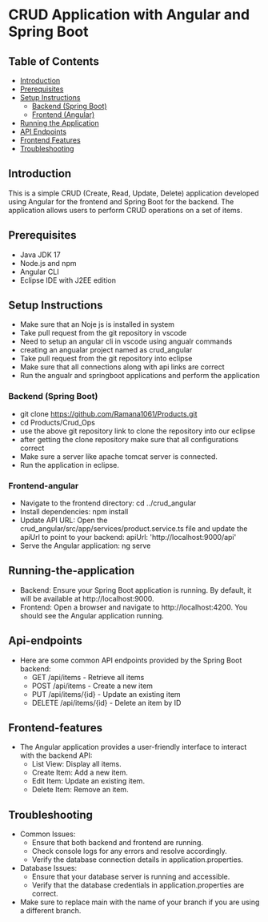 # CRUD Application with Angular and Spring Boot

## Table of Contents
- [Introduction](#introduction)
- [Prerequisites](#prerequisites)
- [Setup Instructions](#setup-instructions)
  - [Backend (Spring Boot)](#backend-spring-boot)
  - [Frontend (Angular)](#frontend-angular)
- [Running the Application](#running-the-application)
- [API Endpoints](#api-endpoints)
- [Frontend Features](#frontend-features)
- [Troubleshooting](#troubleshooting)

## Introduction
This is a simple CRUD (Create, Read, Update, Delete) application developed using Angular for the frontend and Spring Boot for the backend. The application allows users to perform CRUD operations on a set of items.

## Prerequisites
- Java JDK 17
- Node.js and npm
- Angular CLI
- Eclipse IDE with J2EE edition

## Setup Instructions
- Make sure that an Noje js is installed in system
- Take pull request from the git repository in vscode
- Need to setup an angular cli in vscode using angualr commands 
- creating an angualar project named as crud_angular
- Take pull request from the git repository into eclipse
- Make sure that all connections along with api links are correct
- Run the angualr and springboot applications and perform the application

### Backend (Spring Boot)
  - git clone https://github.com/Ramana1061/Products.git
  - cd Products/Crud_Ops
  - use the above git repository link to clone the repository into our eclipse
  - after getting the clone repository make sure that all configurations correct
  - Make sure a server like apache tomcat server is connected.
  - Run the application in eclipse.
### Frontend-angular
  - Navigate to the frontend directory:
    cd ../crud_angular
  - Install dependencies:
    npm install
  - Update API URL:
    Open the crud_angular/src/app/services/product.service.ts file and update the apiUrl to point to your backend:
    apiUrl: 'http://localhost:9000/api'
  - Serve the Angular application:
    ng serve
## Running-the-application
  - Backend:
    Ensure your Spring Boot application is running. By default, it will be available at http://localhost:9000.
  - Frontend:
    Open a browser and navigate to http://localhost:4200. You should see the Angular application running.
## Api-endpoints
  - Here are some common API endpoints provided by the Spring Boot backend:
    - GET /api/items - Retrieve all items
    - POST /api/items - Create a new item
    - PUT /api/items/{id} - Update an existing item
    - DELETE /api/items/{id} - Delete an item by ID
## Frontend-features
  - The Angular application provides a user-friendly interface to interact with the backend API:
    - List View: Display all items.
    - Create Item: Add a new item.
    - Edit Item: Update an existing item.
    - Delete Item: Remove an item.
## Troubleshooting
  - Common Issues:
    - Ensure that both backend and frontend are running.
    - Check console logs for any errors and resolve accordingly.
    - Verify the database connection details in application.properties.
  - Database Issues:
    - Ensure that your database server is running and accessible.
    - Verify that the database credentials in application.properties are correct.
  - Make sure to replace main with the name of your branch if you are using a different branch.

